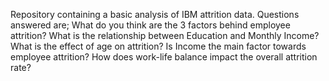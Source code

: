 Repository containing a basic analysis of IBM attrition data. Questions answered are;
What do you think are the 3 factors behind employee attrition?
What is the relationship between Education and Monthly Income?
What is the effect of age on attrition?
Is Income the main factor towards employee attrition?
How does work-life balance impact the overall attrition rate?
